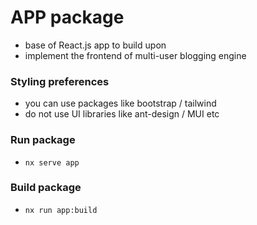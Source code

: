 # APP package

- base of React.js app to build upon
- implement the frontend of multi-user blogging engine

### Styling preferences
- you can use packages like bootstrap / tailwind
- do not use UI libraries like ant-design / MUI etc

### Run package

- `nx serve app`

### Build package

- `nx run app:build`
